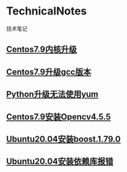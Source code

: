 # TechnicalNotes
技术笔记

## [Centos7.9内核升级](https://github.com/TeslaHou/TechnicalNotes/blob/main/Centos7.9%E5%86%85%E6%A0%B8%E5%8D%87%E7%BA%A7)

## [Centos7.9升级gcc版本](https://github.com/TeslaHou/TechnicalNotes/blob/main/Centos7.9%E5%8D%87%E7%BA%A7gcc%E7%89%88%E6%9C%AC)

## [Python升级无法使用yum](https://github.com/TeslaHou/TechnicalNotes/blob/main/Python%E5%8D%87%E7%BA%A7%E6%97%A0%E6%B3%95%E4%BD%BF%E7%94%A8yum)

## [Centos7.9安装Opencv4.5.5](https://github.com/TeslaHou/TechnicalNotes/blob/main/Centos7.9%20%E5%AE%89%E8%A3%85%20opencv4.5.5)

## [Ubuntu20.04安装boost.1.79.0](https://github.com/TeslaHou/TechnicalNotes/blob/main/Ubuntu20.04%E5%AE%89%E8%A3%85boost.1.79.0)

## [Ubuntu20.04安装依赖库报错](https://github.com/TeslaHou/TechnicalNotes/blob/main/Ubuntu20.04%E5%AE%89%E8%A3%85%E5%BA%93%E4%BE%9D%E8%B5%96%E6%8A%A5%E9%94%99)
